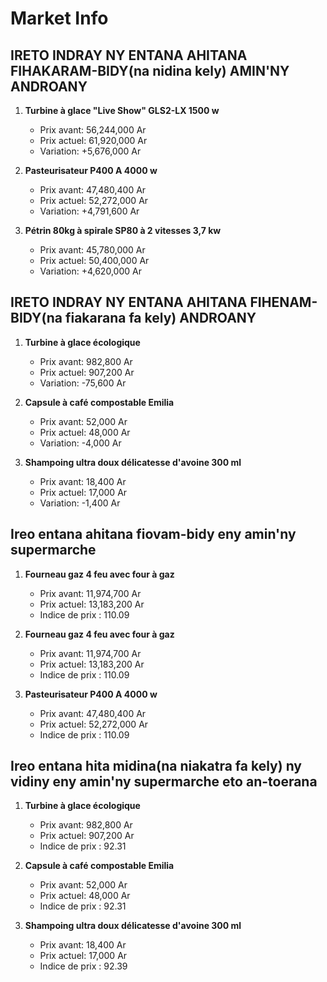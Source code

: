 # Market Info

## IRETO INDRAY NY ENTANA AHITANA FIHAKARAM-BIDY(na nidina kely) AMIN'NY ANDROANY

1. **Turbine à glace "Live Show" GLS2-LX 1500 w**
   - Prix avant: 56,244,000 Ar
   - Prix actuel: 61,920,000 Ar
   - Variation: +5,676,000 Ar

2. **Pasteurisateur  P400 A 4000 w**
   - Prix avant: 47,480,400 Ar
   - Prix actuel: 52,272,000 Ar
   - Variation: +4,791,600 Ar

3. **Pétrin 80kg à spirale SP80 à 2 vitesses 3,7 kw**
   - Prix avant: 45,780,000 Ar
   - Prix actuel: 50,400,000 Ar
   - Variation: +4,620,000 Ar

## IRETO INDRAY NY ENTANA AHITANA FIHENAM-BIDY(na fiakarana fa kely) ANDROANY

1. **Turbine à glace écologique**
   - Prix avant: 982,800 Ar
   - Prix actuel: 907,200 Ar
   - Variation: -75,600 Ar

2. **Capsule à café compostable Emilia**
   - Prix avant: 52,000 Ar
   - Prix actuel: 48,000 Ar
   - Variation: -4,000 Ar

3. **Shampoing ultra doux délicatesse d'avoine 300 ml**
   - Prix avant: 18,400 Ar
   - Prix actuel: 17,000 Ar
   - Variation: -1,400 Ar

## Ireo entana ahitana fiovam-bidy eny amin'ny supermarche

1. **Fourneau gaz 4 feu avec four à gaz**
   - Prix avant: 11,974,700 Ar
   - Prix actuel: 13,183,200 Ar
   - Indice de prix : 110.09

2. **Fourneau gaz 4 feu avec four à gaz**
   - Prix avant: 11,974,700 Ar
   - Prix actuel: 13,183,200 Ar
   - Indice de prix : 110.09

3. **Pasteurisateur  P400 A 4000 w**
   - Prix avant: 47,480,400 Ar
   - Prix actuel: 52,272,000 Ar
   - Indice de prix : 110.09

## Ireo entana hita midina(na niakatra fa kely) ny vidiny eny amin'ny supermarche eto an-toerana

1. **Turbine à glace écologique**
   - Prix avant: 982,800 Ar
   - Prix actuel: 907,200 Ar
   - Indice de prix : 92.31

2. **Capsule à café compostable Emilia**
   - Prix avant: 52,000 Ar
   - Prix actuel: 48,000 Ar
   - Indice de prix : 92.31

3. **Shampoing ultra doux délicatesse d'avoine 300 ml**
   - Prix avant: 18,400 Ar
   - Prix actuel: 17,000 Ar
   - Indice de prix : 92.39

